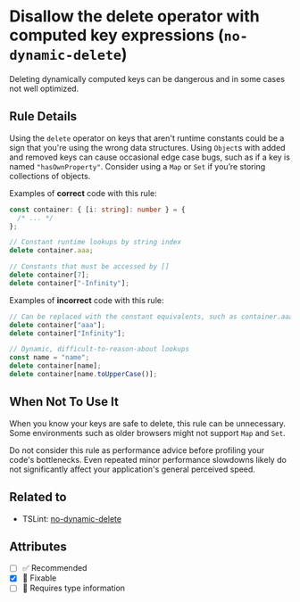 # Disallow the delete operator with computed key expressions (`no-dynamic-delete`)

Deleting dynamically computed keys can be dangerous and in some cases not well
optimized.

## Rule Details

Using the `delete` operator on keys that aren't runtime constants could be a
sign that you're using the wrong data structures. Using `Object`s with added and
removed keys can cause occasional edge case bugs, such as if a key is named
`"hasOwnProperty"`. Consider using a `Map` or `Set` if you’re storing
collections of objects.

Examples of **correct** code with this rule:

```ts
const container: { [i: string]: number } = {
  /* ... */
};

// Constant runtime lookups by string index
delete container.aaa;

// Constants that must be accessed by []
delete container[7];
delete container["-Infinity"];
```

Examples of **incorrect** code with this rule:

```ts
// Can be replaced with the constant equivalents, such as container.aaa
delete container["aaa"];
delete container["Infinity"];

// Dynamic, difficult-to-reason-about lookups
const name = "name";
delete container[name];
delete container[name.toUpperCase()];
```

## When Not To Use It

When you know your keys are safe to delete, this rule can be unnecessary. Some
environments such as older browsers might not support `Map` and `Set`.

Do not consider this rule as performance advice before profiling your code's
bottlenecks. Even repeated minor performance slowdowns likely do not
significantly affect your application's general perceived speed.

## Related to

- TSLint:
  [no-dynamic-delete](https://palantir.github.io/tslint/rules/no-dynamic-delete)

## Attributes

- [ ] ✅ Recommended
- [x] 🔧 Fixable
- [ ] 💭 Requires type information
